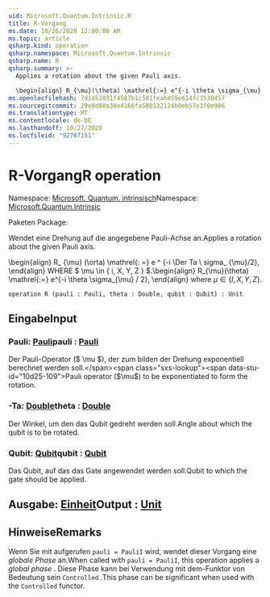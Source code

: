 ```yaml
---
uid: Microsoft.Quantum.Intrinsic.R
title: R-Vorgang
ms.date: 10/26/2020 12:00:00 AM
ms.topic: article
qsharp.kind: operation
qsharp.namespace: Microsoft.Quantum.Intrinsic
qsharp.name: R
qsharp.summary: >-
  Applies a rotation about the given Pauli axis.

  \begin{align} R_{\mu}(\theta) \mathrel{:=} e^{-i \theta \sigma_{\mu} / 2}, \end{align} where $\mu \in \{I, X, Y, Z\}$.
ms.openlocfilehash: 7d1d51031f4587b1c501feab459e614fc1530457
ms.sourcegitcommit: 29e0d88a30e4166fa580132124b0eb57e1f0e986
ms.translationtype: MT
ms.contentlocale: de-DE
ms.lasthandoff: 10/27/2020
ms.locfileid: "92707151"
---
```

# <a name="r-operation"></a><span data-ttu-id="10d25-102">R-Vorgang</span><span class="sxs-lookup"><span data-stu-id="10d25-102">R operation</span></span>

<span data-ttu-id="10d25-103">Namespace: [Microsoft. Quantum. intrinsisch](xref:Microsoft.Quantum.Intrinsic)</span><span class="sxs-lookup"><span data-stu-id="10d25-103">Namespace: [Microsoft.Quantum.Intrinsic](xref:Microsoft.Quantum.Intrinsic)</span></span>

<span data-ttu-id="10d25-104">Paketen [](https://nuget.org/packages/)</span><span class="sxs-lookup"><span data-stu-id="10d25-104">Package: [](https://nuget.org/packages/)</span></span>


<span data-ttu-id="10d25-105">Wendet eine Drehung auf die angegebene Pauli-Achse an.</span><span class="sxs-lookup"><span data-stu-id="10d25-105">Applies a rotation about the given Pauli axis.</span></span>

<span data-ttu-id="10d25-106">\begin{align} R_ {\mu} (\orta) \mathrel{: =} e ^ {-i \Der Ta \ sigma_ {\mu}/2}, \end{align} WHERE $ \mu \in \{ i, X, Y, Z \} $.</span><span class="sxs-lookup"><span data-stu-id="10d25-106">\begin{align} R_{\mu}(\theta) \mathrel{:=} e^{-i \theta \sigma_{\mu} / 2}, \end{align} where $\mu \in \{I, X, Y, Z\}$.</span></span>

```qsharp
operation R (pauli : Pauli, theta : Double, qubit : Qubit) : Unit
```


## <a name="input"></a><span data-ttu-id="10d25-107">Eingabe</span><span class="sxs-lookup"><span data-stu-id="10d25-107">Input</span></span>

### <a name="pauli--pauli"></a><span data-ttu-id="10d25-108">Pauli: [Pauli](xref:microsoft.quantum.lang-ref.pauli)</span><span class="sxs-lookup"><span data-stu-id="10d25-108">pauli : [Pauli](xref:microsoft.quantum.lang-ref.pauli)</span></span>

<span data-ttu-id="10d25-109">Der Pauli-Operator ($ \mu $), der zum bilden der Drehung exponentiell berechnet werden soll.</span><span class="sxs-lookup"><span data-stu-id="10d25-109">Pauli operator ($\mu$) to be exponentiated to form the rotation.</span></span>


### <a name="theta--double"></a><span data-ttu-id="10d25-110">-Ta: [Double](xref:microsoft.quantum.lang-ref.double)</span><span class="sxs-lookup"><span data-stu-id="10d25-110">theta : [Double](xref:microsoft.quantum.lang-ref.double)</span></span>

<span data-ttu-id="10d25-111">Der Winkel, um den das Qubit gedreht werden soll.</span><span class="sxs-lookup"><span data-stu-id="10d25-111">Angle about which the qubit is to be rotated.</span></span>


### <a name="qubit--qubit"></a><span data-ttu-id="10d25-112">Qubit: [Qubit](xref:microsoft.quantum.lang-ref.qubit)</span><span class="sxs-lookup"><span data-stu-id="10d25-112">qubit : [Qubit](xref:microsoft.quantum.lang-ref.qubit)</span></span>

<span data-ttu-id="10d25-113">Das Qubit, auf das das Gate angewendet werden soll.</span><span class="sxs-lookup"><span data-stu-id="10d25-113">Qubit to which the gate should be applied.</span></span>



## <a name="output--unit"></a><span data-ttu-id="10d25-114">Ausgabe: [Einheit](xref:microsoft.quantum.lang-ref.unit)</span><span class="sxs-lookup"><span data-stu-id="10d25-114">Output : [Unit](xref:microsoft.quantum.lang-ref.unit)</span></span>



## <a name="remarks"></a><span data-ttu-id="10d25-115">Hinweise</span><span class="sxs-lookup"><span data-stu-id="10d25-115">Remarks</span></span>

<span data-ttu-id="10d25-116">Wenn Sie mit aufgerufen `pauli = PauliI` wird, wendet dieser Vorgang eine *globale Phase* an.</span><span class="sxs-lookup"><span data-stu-id="10d25-116">When called with `pauli = PauliI`, this operation applies a *global phase* .</span></span> <span data-ttu-id="10d25-117">Diese Phase kann bei Verwendung mit dem-Funktor von Bedeutung sein `Controlled` .</span><span class="sxs-lookup"><span data-stu-id="10d25-117">This phase can be significant when used with the `Controlled` functor.</span></span>